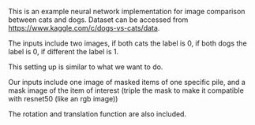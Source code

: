 This is an example neural network implementation for image comparison between cats and dogs.
Dataset can be accessed from https://www.kaggle.com/c/dogs-vs-cats/data.

The inputs include two images, if both cats the label is 0, if both dogs the label is 0, if different the label is 1.

This setting up is similar to what we want to do.

Our inputs include one image of masked items of one specific pile, and a mask image of the item of interest (triple the mask to make it compatible with resnet50 (like an rgb image))

The rotation and translation function are also included. 
